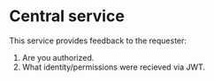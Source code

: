 # Central service
This service provides feedback to the requester:
1. Are you authorized.
2. What identity/permissions were recieved via JWT.
